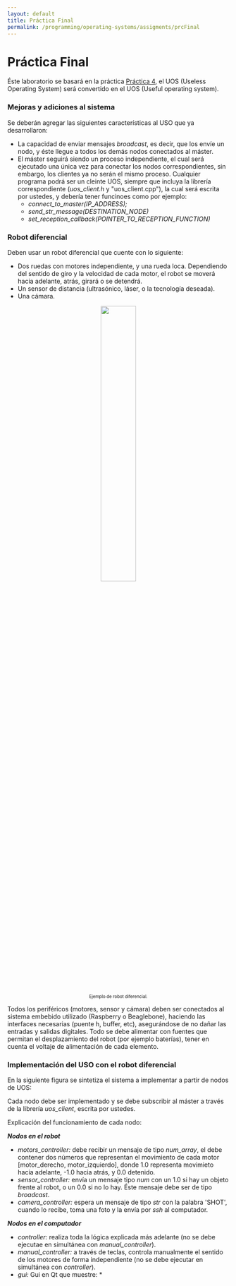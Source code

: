 ```yaml
---
layout: default
title: Práctica Final
permalink: /programming/operating-systems/assigments/prcFinal
---
```


# Práctica Final

Éste laboratorio se basará en la práctica [Práctica 4](/cstopics/programming/operating-systems/assigments/prc4), el UOS (Useless Operating System) será convertido en el UOS (Useful operating system).

### Mejoras y adiciones al sistema

Se deberán agregar las siguientes características al USO que ya desarrollaron:

* La capacidad de enviar mensajes *broadcast*, es decir, que los envíe un nodo, y éste llegue a todos los demás nodos conectados al máster.
* El máster seguirá siendo un proceso independiente, el cual será ejecutado una única vez para conectar los nodos correspondientes, sin embargo, los clientes ya no serán el mismo proceso. Cualquier programa podrá ser un cleinte UOS, siempre que incluya la librería correspondiente (*uos_client.h* y "uos_client.cpp"), la cual será escrita por ustedes, y debería tener funcinoes como por ejemplo:
    * *connect_to_master(IP_ADDRESS);*
    * *send_str_message(DESTINATION_NODE)*
    * *set_reception_callback(POINTER_TO_RECEPTION_FUNCTION)*

### Robot diferencial

Deben usar un robot diferencial que cuente con lo siguiente:

* Dos ruedas con motores independiente, y una rueda loca. Dependiendo del sentido de giro y la velocidad de cada motor, el robot se moverá hacia adelante, atrás, girará o se detendrá.
* Un sensor de distancia (ultrasónico, láser, o la tecnología deseada).
* Una cámara.

<div style="text-align:center">
  <img style="width:40%;" src ="/cstopics/assets/img/programming/os/robot_diferencial.jpg" />
  <div style="font-size:70%">Ejemplo de robot diferencial.</div>
</div>

Todos los periféricos (motores, sensor y cámara) deben ser conectados al sistema embebido utilizado (Raspberry o Beaglebone), haciendo las interfaces necesarias (puente h, buffer, etc), asegurándose de no dañar las entradas y salidas digitales. Todo se debe alimentar con fuentes que permitan el desplazamiento del robot (por ejemplo baterías), tener en cuenta el voltaje de alimentación de cada elemento.

### Implementación del USO con el robot diferencial

En la siguiente figura se sintetiza el sistema a implementar a partir de nodos de UOS:

Cada nodo debe ser implementado y se debe subscribir al máster a través de la librería *uos_client*, escrita por ustedes.

Explicación del funcionamiento de cada nodo:

***Nodos en el robot***
* *motors_controller:* debe recibir un mensaje de tipo *num_array*, el debe contener dos números que representan el movimiento de cada motor [motor_derecho, motor_izquierdo], donde 1.0 representa movimieto hacia adelante, -1.0 hacia atrás, y 0.0 detenido.
* *sensor_controller:* envía un mensaje tipo *num* con un 1.0 si hay un objeto frente al robot, o un 0.0 si no lo hay. Éste mensaje debe ser de tipo *broadcast*.
* *camera_controller:* espera un mensaje de tipo *str* con la palabra 'SHOT', cuando lo recibe, toma una foto y la envía por *ssh* al computador.

***Nodos en el computador***
* *controller:* realiza toda la lógica explicada más adelante (no se debe ejecutae en simultánea con *manual_controller*).
* *manual_controller:* a través de teclas, controla manualmente el sentido de los motores de forma independiente (no se debe ejecutar en simultánea con *controller*).
* *gui:* Gui en Qt que muestre:
  * 
